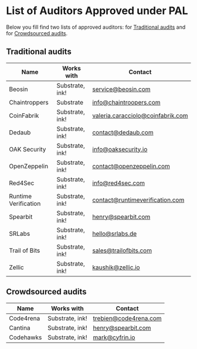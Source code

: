 # List of Auditors Approved under PAL
Below you fill find two lists of approved auditors: for [Traditional audits](#traditional-audits) and for [Crowdsourced audits](#crowdsourced-audits).

## Traditional audits
| Name                 | Works with      | Contact |
| -------------------- | --------------- | -------------------------------------- |
| Beosin               | Substrate, ink! | service@beosin.com                     |
| Chaintroppers        | Substrate       | info@chaintroopers.com                 |
| CoinFabrik           | Substrate, ink! | valeria.caracciolo@coinfabrik.com      |
| Dedaub               | Substrate, ink! | contact@dedaub.com                     |
| OAK Security         | Substrate, ink! | info@oaksecurity.io                    |
| OpenZeppelin         | Substrate, ink! | contact@openzeppelin.com               |
| Red4Sec              | Substrate, ink! | info@red4sec.com                       |
| Runtime Verification | Substrate, ink! | contact@runtimeverification.com        |
| Spearbit             | Substrate, ink! | henry@spearbit.com                     |
| SRLabs               | Substrate, ink! | hello@srlabs.de                        |
| Trail of Bits        | Substrate, ink! | sales@trailofbits.com                  |
| Zellic               | Substrate, ink! | kaushik@zellic.io                      |

## Crowdsourced audits
| Name       | Works with      | Contact               |
| ---------- | --------------- | --------------------- |
| Code4rena  | Substrate, ink! | trebien@code4rena.com |
| Cantina    | Substrate, ink! | henry@spearbit.com    |
| Codehawks  | Substrate, ink! | mark@cyfrin.io        |
